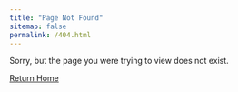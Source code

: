 ```yaml
---
title: "Page Not Found"
sitemap: false
permalink: /404.html
---
```


Sorry, but the page you were trying to view does not exist.

<div style="text-align:left;">
    <a href="/" class="btn">Return Home</a>
</div>

<script type="text/javascript">
  var GOOG_FIXURL_LANG = 'en';
  var GOOG_FIXURL_SITE = '{{ site.url }}'
</script>
<script type="text/javascript"
  src="//linkhelp.clients.google.com/tbproxy/lh/wm/fixurl.js">
</script>
